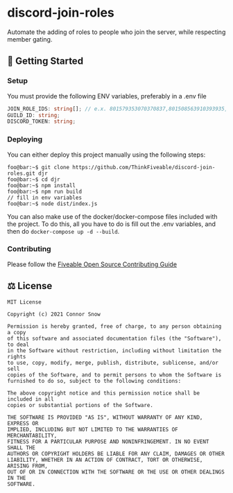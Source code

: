 # discord-join-roles
Automate the adding of roles to people who join the server, while respecting member gating.

## 👋 Getting Started

### Setup
You must provide the following ENV variables, preferably in a .env file
```typescript
JOIN_ROLE_IDS: string[]; // e.x. 801579353070370837,801508563910393935,801508082274271262
GUILD_ID: string;
DISCORD_TOKEN: string;
```

### Deploying
You can either deploy this project manually using the following steps:
```console
foo@bar:~$ git clone https://github.com/ThinkFiveable/discord-join-roles.git djr    
foo@bar:~$ cd djr  
foo@bar:~$ npm install  
foo@bar:~$ npm run build  
// fill in env variables  
foo@bar:~$ node dist/index.js  
```

You can also make use of the docker/docker-compose files included with the project. To do this, all you have to do is fill out the .env variables, and then do `docker-compose up -d --build`.

### Contributing
Please follow the [Fiveable Open Source Contributing Guide](https://github.com/ThinkFiveable/open/blob/main/CONTRIBUTING.md)

## ⚖️ License

```
MIT License

Copyright (c) 2021 Connor Snow

Permission is hereby granted, free of charge, to any person obtaining a copy
of this software and associated documentation files (the "Software"), to deal
in the Software without restriction, including without limitation the rights
to use, copy, modify, merge, publish, distribute, sublicense, and/or sell
copies of the Software, and to permit persons to whom the Software is
furnished to do so, subject to the following conditions:

The above copyright notice and this permission notice shall be included in all
copies or substantial portions of the Software.

THE SOFTWARE IS PROVIDED "AS IS", WITHOUT WARRANTY OF ANY KIND, EXPRESS OR
IMPLIED, INCLUDING BUT NOT LIMITED TO THE WARRANTIES OF MERCHANTABILITY,
FITNESS FOR A PARTICULAR PURPOSE AND NONINFRINGEMENT. IN NO EVENT SHALL THE
AUTHORS OR COPYRIGHT HOLDERS BE LIABLE FOR ANY CLAIM, DAMAGES OR OTHER
LIABILITY, WHETHER IN AN ACTION OF CONTRACT, TORT OR OTHERWISE, ARISING FROM,
OUT OF OR IN CONNECTION WITH THE SOFTWARE OR THE USE OR OTHER DEALINGS IN THE
SOFTWARE.
```